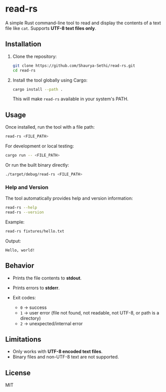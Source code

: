 # read-rs

A simple Rust command-line tool to read and display the contents of a text file like `cat`.
Supports **UTF-8 text files only**.

## Installation

1. Clone the repository:
   ```bash
   git clone https://github.com/Shaurya-Sethi/read-rs.git
   cd read-rs
   ```

2. Install the tool globally using Cargo:
   ```bash
   cargo install --path .
   ```

   This will make `read-rs` available in your system's PATH.

## Usage

Once installed, run the tool with a file path:

```bash
read-rs <FILE_PATH>
```

For development or local testing:

```bash
cargo run -- <FILE_PATH>
```

Or run the built binary directly:

```bash
./target/debug/read-rs <FILE_PATH>
```

### Help and Version

The tool automatically provides help and version information:

```bash
read-rs --help
read-rs --version
```

Example:

```bash
read-rs fixtures/hello.txt
```

Output:

```
Hello, world!
```

## Behavior

* Prints the file contents to **stdout**.
* Prints errors to **stderr**.
* Exit codes:

  * `0` → success
  * `1` → user error (file not found, not readable, not UTF-8, or path is a directory)
  * `2` → unexpected/internal error

## Limitations

* Only works with **UTF-8 encoded text files**.
* Binary files and non-UTF-8 text are not supported.

## License

MIT